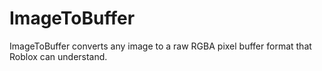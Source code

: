# ImageToBuffer

ImageToBuffer converts any image to a raw RGBA pixel buffer format that Roblox can understand.
